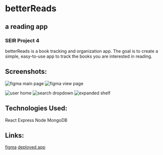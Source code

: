   # **betterReads**

  ## a reading app

  ### SEIR Project 4

betterReads is a book tracking and organization app. The goal is to create a simple, easy-to-use app to track the books you are interested in reading.

  ## Screenshots:
![figma main page](https://i.imgur.com/JKE9B81.png)
![figma view page](https://i.imgur.com/Qjc3O02.png)

![user home](https://imgur.com/f25b8fa4-cc56-4018-8f21-2f704d7bce26)
![search dropdown](https://imgur.com/da612f23-4b67-4a7d-8303-ac7c61ee4aa5)
![expanded shelf](https://imgur.com/544462ee-5d37-4bb8-b6b3-b1a51a14f189)

  ## Technologies Used:
  React
  Express
  Node
  MongoDB

## Links:
[figma](https://www.figma.com/file/ZUFuN2J1d3dFuZNkI9a82x/better-reads?type=whiteboard&node-id=0-1&t=xIhk7ISaHVn3LXYd-0)
[deployed app](https://better-reads-app-9bf78ec998e2.herokuapp.com/)